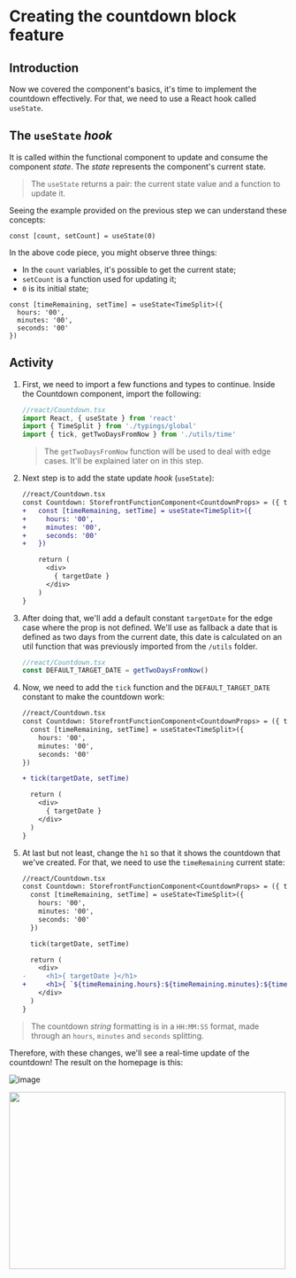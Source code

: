 # Creating the countdown block feature

## Introduction
Now we covered the component's basics, it's time to implement the countdown effectively. For that, we need to use a React hook called `useState`.

## The `useState` *hook*

It is called within the functional component to update and consume the component *state*. The *state* represents the component's current state.

>The `useState` returns a pair: the current state value and a function to update it.

Seeing the example provided on the previous step we can understand these concepts:

```tsx
const [count, setCount] = useState(0)
```

In the above code piece, you might observe three things:
* In the `count` variables, it's possible to get the current state;
* `setCount` is a function used for updating it;
* `0` is its initial state;

```tsx
const [timeRemaining, setTime] = useState<TimeSplit>({
  hours: '00', 
  minutes: '00', 
  seconds: '00'
})
```

## Activity

1. First, we need to import a few functions and types to continue. Inside the Countdown component, import the following:

    ```ts
    //react/Countdown.tsx
    import React, { useState } from 'react'
    import { TimeSplit } from './typings/global'
    import { tick, getTwoDaysFromNow } from './utils/time'
    ```

    > The `getTwoDaysFromNow` function will be used to deal with edge cases. It'll be explained later on in this step.

2. Next step is to add the state update *hook* (`useState`):

    ```diff
    //react/Countdown.tsx
    const Countdown: StorefrontFunctionComponent<CountdownProps> = ({ targetDate }) => {
    +   const [timeRemaining, setTime] = useState<TimeSplit>({
    +     hours: '00',
    +     minutes: '00',
    +     seconds: '00'
    +   })

        return (
          <div>
            { targetDate }
          </div>
        ) 
    }
    ```

3. After doing that, we'll add a default constant `targetDate` for the edge case where the prop is not defined. We'll use as fallback a date that is defined as two days from the current date, this date is calculated on an util function that was previously imported from the `/utils` folder.
    
    ```typescript
    //react/Countdown.tsx
    const DEFAULT_TARGET_DATE = getTwoDaysFromNow()
    ```

4. Now, we need to add the `tick` function and the `DEFAULT_TARGET_DATE` constant to make the countdown work:

    ```diff
    //react/Countdown.tsx
    const Countdown: StorefrontFunctionComponent<CountdownProps> = ({ targetDate = DEFAULT_TARGET_DATE }) => {
      const [timeRemaining, setTime] = useState<TimeSplit>({
        hours: '00',
        minutes: '00',
        seconds: '00'
    })

    + tick(targetDate, setTime)

      return (
        <div>
          { targetDate }
        </div>
      ) 
    }
    ```

5. At last but not least, change the `h1` so that it shows the countdown that we've created. For that, we need to use the `timeRemaining` current state:

    ```diff
    //react/Countdown.tsx
    const Countdown: StorefrontFunctionComponent<CountdownProps> = ({ targetDate = DEFAULT_TARGET_DATE }) => {
      const [timeRemaining, setTime] = useState<TimeSplit>({
        hours: '00',
        minutes: '00',
        seconds: '00'
      })

      tick(targetDate, setTime)

      return (
        <div>   
    -     <h1>{ targetDate }</h1>
    +     <h1>{ `${timeRemaining.hours}:${timeRemaining.minutes}:${timeRemaining.seconds}` }</h1>
        </div>
      ) 
    }
    ```

> The countdown *string* formatting is in a `HH:MM:SS` format, made through an `hours`, `minutes` and `seconds` splitting. 

Therefore, with these changes, we'll see a real-time update of the countdown! The result on the homepage is this: 

![image](https://user-images.githubusercontent.com/19495917/75474406-b3c06e80-5975-11ea-82ec-89ab27504873.png)

<img src="https://user-images.githubusercontent.com/19495917/75474511-e0748600-5975-11ea-825d-7e9a20f95362.gif" width="500" height="320"/>
